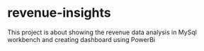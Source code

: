 # revenue-insights
This project is about showing the revenue data analysis in MySql workbench and creating dashboard using PowerBi
